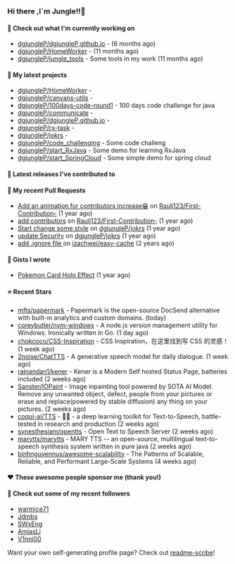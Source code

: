 ### Hi there ,I`m Jungle!!👋

#### 👷 Check out what I'm currently working on

- [dgjungleP/dgjungleP.github.io](https://github.com/dgjungleP/dgjungleP.github.io) -  (6 months ago)
- [dgjungleP/HomeWorker](https://github.com/dgjungleP/HomeWorker) -  (11 months ago)
- [dgjungleP/jungle_tools](https://github.com/dgjungleP/jungle_tools) - Some tools in my work (11 months ago)

#### 🌱 My latest projects

- [dgjungleP/HomeWorker](https://github.com/dgjungleP/HomeWorker) - 
- [dgjungleP/canvans-utils](https://github.com/dgjungleP/canvans-utils) - 
- [dgjungleP/100days-code-round1](https://github.com/dgjungleP/100days-code-round1) - 100 days code challenge for java
- [dgjungleP/communicate](https://github.com/dgjungleP/communicate) - 
- [dgjungleP/dgjungleP.github.io](https://github.com/dgjungleP/dgjungleP.github.io) - 
- [dgjungleP/rx-task](https://github.com/dgjungleP/rx-task) - 
- [dgjungleP/jokrs](https://github.com/dgjungleP/jokrs) - 
- [dgjungleP/code_challenging](https://github.com/dgjungleP/code_challenging) - Some code challeng
- [dgjungleP/start_RxJava](https://github.com/dgjungleP/start_RxJava) - Some demo for learning RxJava
- [dgjungleP/start_SpringCloud](https://github.com/dgjungleP/start_SpringCloud) - Some simple demo for spring cloud 

#### 🔭 Latest releases I've contributed to


#### 🔨 My recent Pull Requests

- [Add  an animation for contributors increase😁](https://github.com/Raulj123/First-Contribution-/pull/4) on [Raulj123/First-Contribution-](https://github.com/Raulj123/First-Contribution-) (1 year ago)
- [add contributors](https://github.com/Raulj123/First-Contribution-/pull/3) on [Raulj123/First-Contribution-](https://github.com/Raulj123/First-Contribution-) (1 year ago)
- [Start change some style](https://github.com/dgjungleP/jokrs/pull/2) on [dgjungleP/jokrs](https://github.com/dgjungleP/jokrs) (1 year ago)
- [update Security](https://github.com/dgjungleP/jokrs/pull/1) on [dgjungleP/jokrs](https://github.com/dgjungleP/jokrs) (1 year ago)
- [add .ignore file ](https://github.com/izachwei/easy-cache/pull/2) on [izachwei/easy-cache](https://github.com/izachwei/easy-cache) (2 years ago)


#### 📓 Gists I wrote

- [Pokemon Card Holo Effect](https://gist.github.com/5870cd3bb091268b3485debc5f3cec36) (1 year ago)

#### ⭐ Recent Stars

- [mfts/papermark](https://github.com/mfts/papermark) - Papermark is the open-source DocSend alternative with built-in analytics and custom domains. (today)
- [coreybutler/nvm-windows](https://github.com/coreybutler/nvm-windows) - A node.js version management utility for Windows. Ironically written in Go. (1 day ago)
- [chokcoco/CSS-Inspiration](https://github.com/chokcoco/CSS-Inspiration) - CSS Inspiration，在这里找到写 CSS 的灵感！ (1 week ago)
- [2noise/ChatTTS](https://github.com/2noise/ChatTTS) - A generative speech model for daily dialogue. (1 week ago)
- [rajnandan1/kener](https://github.com/rajnandan1/kener) - Kener is a Modern Self hosted Status Page, batteries included (2 weeks ago)
- [Sanster/IOPaint](https://github.com/Sanster/IOPaint) - Image inpainting tool powered by SOTA AI Model. Remove any unwanted object, defect, people from your pictures or erase and replace(powered by stable diffusion) any thing on your pictures. (2 weeks ago)
- [coqui-ai/TTS](https://github.com/coqui-ai/TTS) - 🐸💬 - a deep learning toolkit for Text-to-Speech, battle-tested in research and production (2 weeks ago)
- [synesthesiam/opentts](https://github.com/synesthesiam/opentts) - Open Text to Speech Server (2 weeks ago)
- [marytts/marytts](https://github.com/marytts/marytts) - MARY TTS -- an open-source, multilingual text-to-speech synthesis system written in pure java (2 weeks ago)
- [binhnguyennus/awesome-scalability](https://github.com/binhnguyennus/awesome-scalability) - The Patterns of Scalable, Reliable, and Performant Large-Scale Systems (4 weeks ago)

#### ❤️ These awesome people sponsor me (thank you!)


#### 👯 Check out some of my recent followers

- [warmice71](https://github.com/warmice71)
- [Jdmbs](https://github.com/Jdmbs)
- [SWxEng](https://github.com/SWxEng)
- [AmiasLi](https://github.com/AmiasLi)
- [V1nni00](https://github.com/V1nni00)

Want your own self-generating profile page? Check out [readme-scribe](https://github.com/muesli/readme-scribe)!
